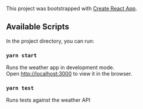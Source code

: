 This project was bootstrapped with [Create React App](https://github.com/facebook/create-react-app).

## Available Scripts

In the project directory, you can run:

### `yarn start`

Runs the weather app in development mode.<br />
Open [http://localhost:3000](http://localhost:3000) to view it in the browser.

### `yarn test`

Runs tests against the weather API

